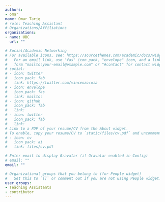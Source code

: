 ```yaml
---
authors:
- omar
name: Omar Tariq
# role: Teaching Assistant
# Organizations/Affiliations
organizations:
- name: UBC
  url: ""

# Social/Academic Networking
# For available icons, see: https://sourcethemes.com/academic/docs/widgets/#icons
#   For an email link, use "fas" icon pack, "envelope" icon, and a link in the
#   form "mailto:your-email@example.com" or "#contact" for contact widget.
# social:
# - icon: twitter
#   icon_pack: fab
#   link: https://twitter.com/vincenzocoia
# - icon: envelope
#   icon_pack: fas
#   link: mailto:
# - icon: github
#   icon_pack: fab
#   link: 
# - icon: twitter
#   icon_pack: fab
#   link: 
# Link to a PDF of your resume/CV from the About widget.
# To enable, copy your resume/CV to `static/files/cv.pdf` and uncomment the lines below.  
# - icon: cv
#   icon_pack: ai
#   link: files/cv.pdf

# Enter email to display Gravatar (if Gravatar enabled in Config)
# email: ""
email: ""

# Organizational groups that you belong to (for People widget)
#   Set this to `[]` or comment out if you are not using People widget.  
user_groups:
- Teaching Assistants
- contributor
---
```


<!-- Put text below here if you want it to appear on your page -->
